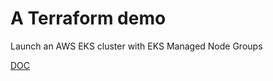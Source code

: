 # A Terraform demo

Launch an AWS EKS cluster with EKS Managed Node Groups

[DOC](https://registry.terraform.io/modules/terraform-aws-modules/eks/aws/latest)

